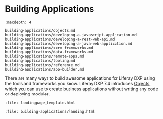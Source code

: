# Building Applications

```{toctree}
:maxdepth: 4

building-applications/objects.md
building-applications/developing-a-javascript-application.md
building-applications/developing-a-rest-web-api.md
building-applications/developing-a-java-web-application.md
building-applications/core-frameworks.md
building-applications/data-frameworks.md
building-applications/remote-apps.md
building-applications/tooling.md
building-applications/reference.md
building-applications/app-builder.md
```

There are many ways to build awesome applications for Liferay DXP using the tools and frameworks you know. Liferay DXP 7.4 introduces [Objects](building-applications/objects.md), which you can use to create business applications without writing any code or deploying modules.

```{raw} html
:file: landingpage_template.html
```

```{raw} html
:file: building-applications/landing.html
```
